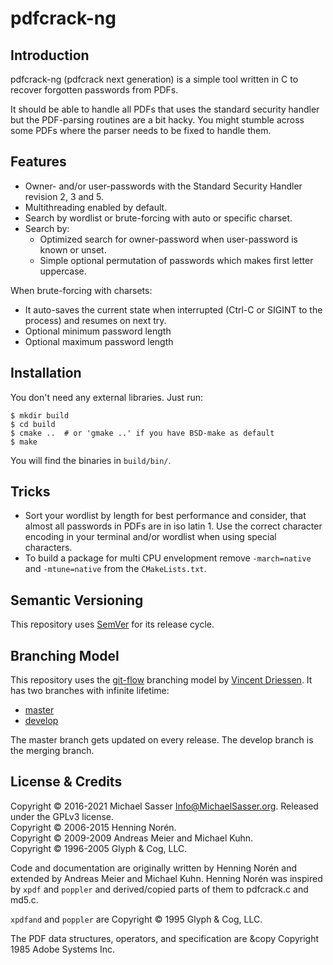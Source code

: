 # pdfcrack-ng

## Introduction
pdfcrack-ng (pdfcrack next generation) is a simple tool written in C to 
recover forgotten passwords from PDFs.

It should be able to handle all PDFs that uses the standard security handler 
but the PDF-parsing routines are a bit hacky. You might stumble across some 
PDFs where the parser needs to be fixed to handle them.

## Features

- Owner- and/or user-passwords with the Standard Security Handler
  revision 2, 3 and 5.
- Multithreading enabled by default.
- Search by wordlist or brute-forcing with auto or specific charset.
- Search by:
  - Optimized search for owner-password when user-password is known 
    or unset.
  - Simple optional permutation of passwords which makes first letter 
    uppercase.

When brute-forcing with charsets:
- It auto-saves the current state when interrupted (Ctrl-C or 
  SIGINT to the process) and resumes on next try.
- Optional minimum password length
- Optional maximum password length

## Installation
You don't need any external libraries. Just run:

```console
$ mkdir build
$ cd build
$ cmake ..  # or 'gmake ..' if you have BSD-make as default
$ make
```

You will find the binaries in `build/bin/`.

## Tricks

- Sort your wordlist by length for best performance and consider, that almost
  all passwords in PDFs are in iso latin 1.
  Use the correct character encoding in your terminal and/or wordlist when 
  using special characters.
- To build a package for multi CPU envelopment remove `-march=native` and
  `-mtune=native` from the `CMakeLists.txt`.


## Semantic Versioning

This repository uses [SemVer](https://semver.org/) for its release cycle.

## Branching Model

This repository uses the
[git-flow](https://danielkummer.github.io/git-flow-cheatsheet/index.html)
branching model by [Vincent Driessen](https://nvie.com/about/). It has two branches with infinite lifetime:

- [master](https://github.com/MichaelSasser/pdfcrack-ng/tree/master)
- [develop](https://github.com/MichaelSasser/pdfcrack-ng/tree/develop)

The master branch gets updated on every release. The develop branch is the merging branch.

## License & Credits

Copyright &copy; 2016-2021 Michael Sasser <Info@MichaelSasser.org>. 
Released under the GPLv3 license.\
Copyright &copy; 2006-2015 Henning Norén.\
Copyright &copy; 2009-2009 Andreas Meier and Michael Kuhn.\
Copyright &copy; 1996-2005 Glyph & Cog, LLC.

Code and documentation are originally written by Henning Norén and extended by
Andreas Meier and Michael Kuhn. Henning Norén was inspired by `xpdf` and
`poppler` and derived/copied parts of them to pdfcrack.c and md5.c. 

`xpdfand` and `poppler` are Copyright &copy; 1995 Glyph & Cog, LLC. 

The PDF data structures, operators, and specification are &copy Copyright 
1985 Adobe Systems Inc.
